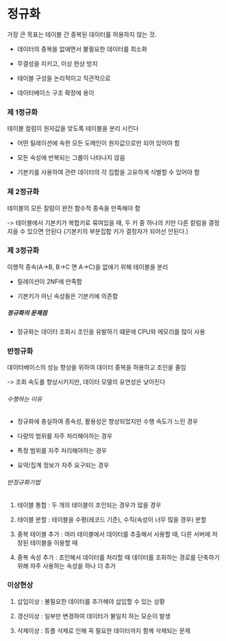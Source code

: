 # 정규화

가장 큰 목표는 테이블 간 중복된 데이터를 허용하지 않는 것.

- 데이터의 중복을 없애면서 불필요한 데이터를 최소화

- 무결성을 지키고, 이상 현상 방지

- 테이블 구성을 논리적이고 직관적으로

- 데이터베이스 구조 확장에 용이

### 제 1정규화

테이블 컬럼이 원자값을 앚도록 테이블을 분리 시킨다

- 어떤 릴레이션에 속한 모든 도메인이 원자값으로만 되어 있어야 함

- 모든 속성에 반복되는 그룹이 나타나지 않음

- 기본키를 사용하여 관련 데이터의 각 집합을 고유하게 식별할 수 있어야 함

### 제 2정규화

테이블의 모든 칼럼이 완전 함수적 종속을 만족해야 함

-> 테이블에서 기본키가 복합키로 묶여있을 때, 두 키 중 하나의 키만 다른 칼럼을 결정지을 수 있으면 안된다 (기본키의 부분집합 키가 결정자가 되어선 안된다.)

### 제 3정규화

이행적 종속(A->B, B->C 면 A->C)을 없애기 위해 테이블을 분리

- 릴레이션이 2NF에 만족함

- 기본키가 아닌 속성들은 기본키에 의존함

##### 정규화의 문제점

- 정규화는 데이터 조회시 조인을 유발하기 떄문에 CPU와 메모리를 많이 사용

### 반정규화

데이터베이스의 성능 향상을 위하여 데이터 중복을 허용하고 조인을 줄임

-> 조회 속도를 향상시키지만, 데이터 모델의 유연성은 낮아진다

###### 수행하는 이유

- 정규화에 충실하여 종속성, 활용성은 향상되었지만 수행 속도가 느린 경우

- 다량의 범위를 자주 처리해야하는 경우

- 특정 범위를 자주 처리해야하는 경우

- 요약/집계 정보가 자주 요구되는 경우

###### 반정규화기법

1. 테이블 통합 : 두 개의 테이블이 조인되는 경우가 많을 경우

2. 테이블 분할 : 테이블을 수평(레코드 기준), 수직(속성이 너무 많을 경우) 분할

3. 중복 테이블 추가 : 여러 테이블에서 데이터를 추출해서 사용할 때, 다른 서버에 저장된 테이블을 이용할 때

4. 중복 속성 추가 : 조인해서 데이터를 처리할 때 데이터를 조회하는 경로를 단축하기 위해 자주 사용하는 속성을 하나 더 추가

### 이상현상

1. 삽입이상 : 불필요한 데이터를 추가해야 삽입할 수 있는 상황

2. 갱신이상 : 일부만 변경하여 데이터가 불일치 하는 모순이 발생

3. 삭제이상 : 튜플 삭제로 인해 꼭 필요한 데이터까지 함께 삭제되는 문제
